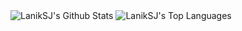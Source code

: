 <!--
### Hi there 👋
-->

<img align="center" alt="LanikSJ's Github Stats" src="https://github-readme-stats.vercel.app/api?username=LanikSJ&include_all_commits&show_icons=true&theme=tokyonight&hide_border=true" /> <img align="center" alt="LanikSJ's Top Languages" src="https://github-readme-stats.vercel.app/api/top-langs/?username=LanikSJ&show_icons=true&theme=tokyonight&hide_border=true&langs_count=5">

<!--
**LanikSJ/LanikSJ** is a ✨ _special_ ✨ repository because its `README.md` (this file) appears on your GitHub profile.

Here are some ideas to get you started:

- 🔭 I’m currently working on ...
- 🌱 I’m currently learning ...
- 👯 I’m looking to collaborate on ...
- 🤔 I’m looking for help with ...
- 💬 Ask me about ...
- 📫 How to reach me: ...
- 😄 Pronouns: ...
- ⚡ Fun fact: ...
-->
